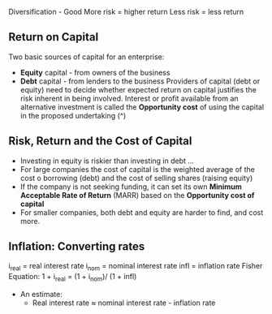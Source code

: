 Diversification - Good
More risk = higher return 
Less risk = less return
## Return on Capital
Two basic sources of capital for an enterprise:
- **Equity** capital - from owners of the business
- **Debt** capital - from lenders to the business
Providers of capital (debt or equity) need to decide whether expected return on capital justifies the risk inherent in being involved.
Interest or profit available from an alternative investment is called the **Opportunity cost** of using the capital in the proposed undertaking (^)

## Risk, Return and the Cost of Capital
- Investing in equity is riskier than investing in debt ...
- For large companies the cost of capital is the weighted average of the cost o borrowing (debt) and the cost of selling shares (raising equity)
- If the company is not seeking funding, it can set its own **Minimum Acceptable Rate of Return** (MARR) based on the **Opportunity cost of capital**
- For smaller companies, both debt and equity are harder to find, and cost more.
## Inflation: Converting rates
i<sub>real</sub> = real interest rate
i<Sub>nom</Sub> = nominal interest rate
infl = inflation rate
Fisher Equation:
1 + i<sub>real</sub> = (1 + i<Sub>nom</Sub>)/ (1 + infl)
- An estimate: 
	- Real interest rate ≈ nominal interest rate - inflation rate